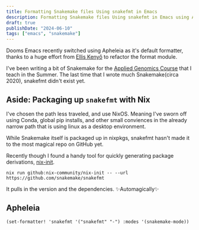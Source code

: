 ```yaml
---
title: Formatting Snakemake files Using snakefmt in Emacs
description: Formatting Snakemake files Using snakefmt in Emacs using Apheleia
draft: true
publishDate: "2024-06-10"
tags: ["emacs", "snakemake"]
---
```


Dooms Emacs recently switched using Apheleia as it's default formatter, thanks to a huge effort from [Ellis Kenyő](https://elken.dev) to refactor the format module.

I've been writing a bit of Snakemake for the [Applied Genomics Course](https://applied-genomics.dev/) that I teach in the Summer. The last time that I wrote much Snakemake(circa 2020), snakefmt didn't exist yet.

## Aside: Packaging up `snakefmt` with Nix

I've chosen the path less traveled, and use NixOS. Meaning I've sworn off using Conda, global pip installs, and other small conviences in the already narrow path that is using linux as a desktop environment.

While Snakemake itself is packaged up in nixpkgs, snakefmt hasn't made it to the most magical repo on GitHub yet.

Recently though I found a handy tool for quickly generating package derivations, [nix-init](https://github.com/nix-community/nix-init).

```
nix run github:nix-community/nix-init -- --url https://github.com/snakemake/snakefmt
```

It pulls in the version and the dependencies. ✨Automagically✨
## Apheleia

```emacs-lisp
(set-formatter! 'snakefmt '("snakefmt" "-") :modes '(snakemake-mode))
```
